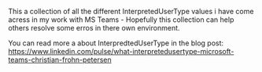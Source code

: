 This a collection of all the different InterpretedUserType values i have come acress in my work with MS Teams - Hopefully this collection can help others resolve some erros in there own environment.

You can read more a about InterpredtedUserType in the blog post: https://www.linkedin.com/pulse/what-interpretedusertype-microsoft-teams-christian-frohn-petersen
